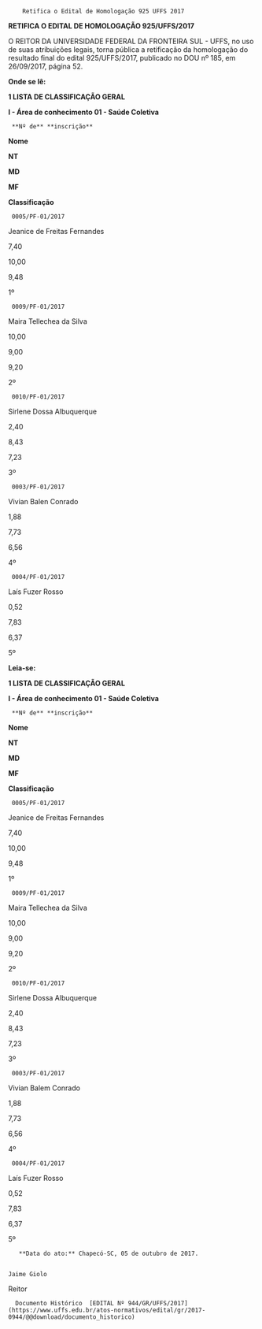         Retifica o Edital de Homologação 925 UFFS 2017  

**RETIFICA O EDITAL DE HOMOLOGAÇÃO 925/UFFS/2017**

  

 O REITOR DA UNIVERSIDADE FEDERAL DA FRONTEIRA SUL - UFFS, no uso de suas atribuições legais, torna pública a retificação da homologação do resultado final do edital 925/UFFS/2017, publicado no DOU nº 185, em 26/09/2017, página 52.

  

 **Onde se lê:**

 **1 LISTA DE CLASSIFICAÇÃO GERAL**

 **I - Área de conhecimento 01 - Saúde Coletiva**

     **Nº de** **inscrição**

   **Nome**

   **NT**

   **MD**

   **MF**

   **Classificação**

     0005/PF-01/2017

   Jeanice de Freitas Fernandes

   7,40

   10,00

   9,48

   1º 

     0009/PF-01/2017

   Maira Tellechea da Silva

   10,00

   9,00

   9,20

   2º 

     0010/PF-01/2017

   Sirlene Dossa Albuquerque

   2,40

   8,43

   7,23

   3º 

     0003/PF-01/2017

   Vivian Balen Conrado

   1,88

   7,73

   6,56

   4º 

     0004/PF-01/2017

   Laís Fuzer Rosso

   0,52

   7,83

   6,37

   5º 

      

 **Leia-se:**

 **1 LISTA DE CLASSIFICAÇÃO GERAL**

 **I - Área de conhecimento 01 - Saúde Coletiva**

     **Nº de** **inscrição**

   **Nome**

   **NT**

   **MD**

   **MF**

   **Classificação**

     0005/PF-01/2017

   Jeanice de Freitas Fernandes

   7,40

   10,00

   9,48

   1º 

     0009/PF-01/2017

   Maira Tellechea da Silva

   10,00

   9,00

   9,20

   2º 

     0010/PF-01/2017

   Sirlene Dossa Albuquerque

   2,40

   8,43

   7,23

   3º 

     0003/PF-01/2017

   Vivian Balem Conrado

   1,88

   7,73

   6,56

   4º 

     0004/PF-01/2017

   Laís Fuzer Rosso

   0,52

   7,83

   6,37

   5º 

       **Data do ato:** Chapecó-SC, 05 de outubro de 2017.   
 

    Jaime Giolo   
 Reitor 

      Documento Histórico  [EDITAL Nº 944/GR/UFFS/2017](https://www.uffs.edu.br/atos-normativos/edital/gr/2017-0944/@@download/documento_historico)     
      